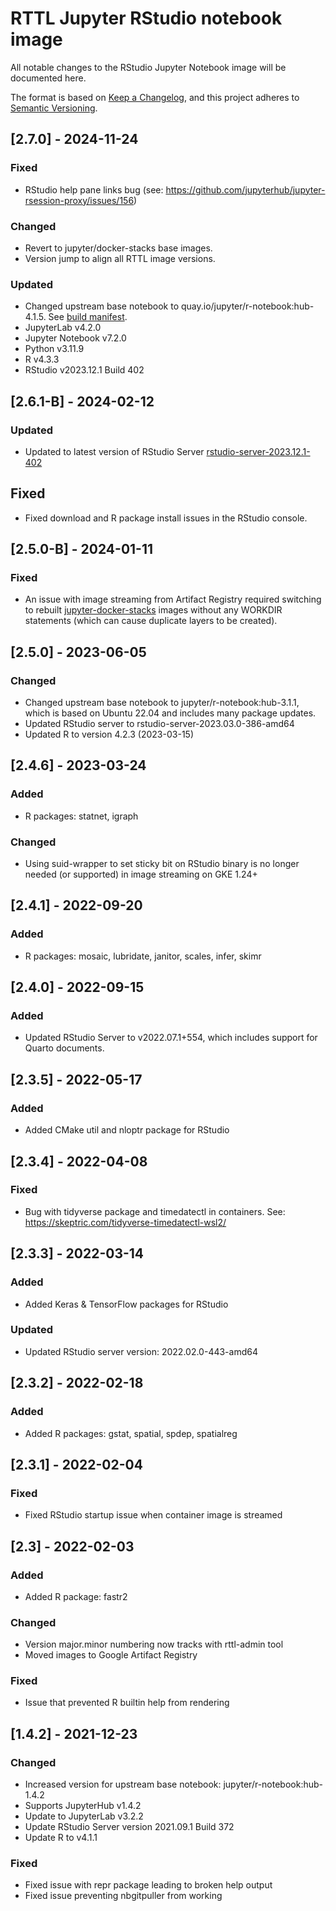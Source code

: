 # RTTL Jupyter RStudio notebook image
All notable changes to the RStudio Jupyter Notebook image will be documented here. 

The format is based on [Keep a Changelog](https://keepachangelog.com/en/1.0.0/),
and this project adheres to [Semantic Versioning](https://semver.org/spec/v2.0.0.html).

## [2.7.0] - 2024-11-24

### Fixed
- RStudio help pane links bug (see: https://github.com/jupyterhub/jupyter-rsession-proxy/issues/156)

### Changed
- Revert to jupyter/docker-stacks base images.
- Version jump to align all RTTL image versions.

### Updated
- Changed upstream base notebook to quay.io/jupyter/r-notebook:hub-4.1.5. See [build manifest](https://github.com/jupyter/docker-stacks/wiki/x86_64-default-r-notebook-996fae1248fc). 
- JupyterLab v4.2.0
- Jupyter Notebook v7.2.0
- Python v3.11.9
- R v4.3.3
- RStudio v2023.12.1 Build 402

## [2.6.1-B] - 2024-02-12

### Updated
- Updated to latest version of RStudio Server [rstudio-server-2023.12.1-402](https://posit.co/download/rstudio-server/)

## Fixed
- Fixed download and R package install issues in the RStudio console.

## [2.5.0-B] - 2024-01-11

### Fixed
- An issue with image streaming from Artifact Registry required switching to rebuilt [jupyter-docker-stacks](https://jupyter-docker-stacks.readthedocs.io/en/latest/index.html) images without any WORKDIR statements (which can cause duplicate layers to be created).

## [2.5.0] - 2023-06-05

### Changed
- Changed upstream base notebook to jupyter/r-notebook:hub-3.1.1, which is based on Ubuntu 22.04 and includes many package updates.
- Updated RStudio server to rstudio-server-2023.03.0-386-amd64
- Updated R to version 4.2.3 (2023-03-15)

## [2.4.6] - 2023-03-24

### Added
- R packages: statnet, igraph

### Changed
- Using suid-wrapper to set sticky bit on RStudio binary is no longer needed (or supported) in image streaming on GKE 1.24+

## [2.4.1] - 2022-09-20

### Added
- R packages: mosaic, lubridate, janitor, scales, infer, skimr

## [2.4.0] - 2022-09-15

### Added
- Updated RStudio Server to v2022.07.1+554, which includes support for Quarto documents.

## [2.3.5] - 2022-05-17

### Added
- Added CMake util and nloptr package for RStudio

## [2.3.4] - 2022-04-08

### Fixed
- Bug with tidyverse package and timedatectl in containers. See: https://skeptric.com/tidyverse-timedatectl-wsl2/

## [2.3.3] - 2022-03-14

### Added
- Added Keras & TensorFlow packages for RStudio

### Updated
- Updated RStudio server version: 2022.02.0-443-amd64

## [2.3.2] - 2022-02-18

### Added
- Added R packages: gstat, spatial, spdep, spatialreg

## [2.3.1] - 2022-02-04

### Fixed
- Fixed RStudio startup issue when container image is streamed

## [2.3] - 2022-02-03

### Added
- Added R package: fastr2

### Changed
- Version major.minor numbering now tracks with rttl-admin tool
- Moved images to Google Artifact Registry

### Fixed
- Issue that prevented R builtin help from rendering

## [1.4.2] - 2021-12-23

### Changed
- Increased version for upstream base notebook: jupyter/r-notebook:hub-1.4.2
- Supports JupyterHub v1.4.2
- Update to JupyterLab v3.2.2
- Update RStudio Server version 2021.09.1 Build 372 
- Update R to v4.1.1

### Fixed
- Fixed issue with repr package leading to broken help output
- Fixed issue preventing nbgitpuller from working

